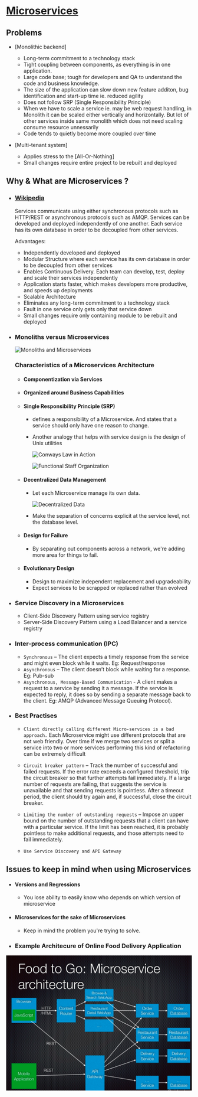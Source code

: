 # <a href='https://microservices.io/'>Microservices</a>

## Problems
* [Monolithic backend]
  - Long-term commitment to a technology stack
  - Tight coupling between components, as everything is in one application.
  - Large code base; tough for developers and QA to understand the code and business knowledge.
  - The size of the application can slow down new feature additon, bug identification and start-up time ie. reduced agility
  - Does not follow SRP (Single Responsibility Principle)
  - When we have to scale a service ie. may be web request handling, in Monolith it can be scaled either vertically and horizontally. But lot of other services inside same monolith which does not need scaling consume resource unnessarily 
  - Code tends to quietly become more coupled over time
   
* [Multi-tenant system] 
  - Applies stress to the [All-Or-Nothing]
  - Small changes require entire project to be rebuilt and deployed

## Why & What are Microservices ?
* ### [Wikipedia][Microservices on Wikipedia]
  Services communicate using either synchronous protocols such as HTTP/REST or asynchronous protocols such as AMQP. Services can be developed and deployed independently of one another. Each service has its own database in order to be decoupled from other services. 

  Advantages:
  * Independently developed and deployed
  * Modular Structure where each service has 
    its own database in order to be decoupled 
    from other services
  * Enables Continuous Delivery. Each team can develop, test, deploy and scale their services independently
  * Application starts faster, which makes developers more productive, and speeds 
  up deployments
  * Scalable Architecture
  * Eliminates any long-term commitment to a technology stack
  * Fault in one service only gets only that service down
  * Small changes require only containing module to be rebuilt and deployed

* ### Monoliths versus Microservices

    ![Monoliths and Microservices]

  ### Characteristics of a Microservices Architecture

  * #### Componentization via Services

  * #### Organized around Business Capabilities

  * #### Single Responsibility Principle (SRP) 
    * defines a responsibility of a Microservice. And states that a service should only have one reason to change.
    * Another analogy that helps with service design is the design of Unix utilities

      ![Conways Law in Action]    
      
      ![Functional Staff Organization]

  * #### Decentralized Data Management
    * Let each Microservice manage its own data.

      ![Decentralized Data]

    * Make the separation of concerns explicit at the service level, not the database level.

  * #### Design for Failure
    * By separating out components across a network, we're adding more area for things to fail.
    
  * #### Evolutionary Design
    * Design to maximize independent replacement and upgradeability
    * Expect services to be scrapped or replaced rather than evolved



* ### Service Discovery in a Microservices
  
  * Client‑Side Discovery Pattern using service registry
  * Server‑Side Discovery Pattern using a Load Balancer and a service registry    

* ### Inter‑process communication (IPC)
  *  `Synchronous` – The client expects a timely response from the service and might even block while it waits. Eg: Request/response
  * `Asynchronous` – The client doesn’t block while waiting for a response. Eg: Pub-sub
  * `Asynchronous, Message‑Based Communication` - A client makes a request to a service by sending it a message. If the service is 
    expected to reply, it does so by sending a separate message back to the client.
    Eg: AMQP (Advanced Message Queuing Protocol).
  

* ### Best Practises
  * `Client directly calling different Micro-services is a bad approach.`
  Each Microservice might use different protocols that are not web friendly. Over time if we merge two services or split a service into two or more services performing this kind of refactoring 
    can be extremely difficult

  * `Circuit breaker pattern` – Track the number of successful and failed requests. If the error rate exceeds a configured threshold, trip the 
    circuit breaker so that further attempts fail immediately. If a large number of requests are failing, that suggests the service is unavailable 
    and that sending requests is pointless. After a timeout period, the client should try again and, if successful, close the circuit breaker.

  * `Limiting the number of outstanding requests` – Impose an upper bound on the number of outstanding requests that a client can have 
    with a particular service. If the limit has been reached, it is probably pointless to make additional requests, and those attempts need to 
    fail immediately.
  
  * `Use Service Discovery and API Gateway`



## Issues to keep in mind when using Microservices
* #### Versions and Regressions
  * You lose ability to easily know who depends on which version of microservice
  
* #### Microservices for the sake of Microservices
  * Keep in mind the problem you're trying to solve.
  

* ### Example Architecure of Online Food Delivery Application

 <img style='width: 800px' src="./images/food_order_microservice.png" />

<!-- External Links -->
[Microservices on Wikipedia]: https://en.wikipedia.org/wiki/Microservices (Wikipedia: Microservices)

<!-- Images -->
[Monoliths and Microservices]: https://martinfowler.com/articles/microservices/images/sketch.png (Monoliths and Microservices)
[Conways Law In Action]: https://martinfowler.com/articles/microservices/images/conways-law.png (Conway's Law in Action)
[Functional Staff Organization]: https://martinfowler.com/articles/microservices/images/PreferFunctionalStaffOrganization.png (Service boundaries reinforced by team boundaries)
[Decentralized Data]: https://martinfowler.com/articles/microservices/images/decentralised-data.png (Decentralized Data Management)
[Basic Build Pipeline]: https://martinfowler.com/articles/microservices/images/basic-pipeline.png (Basic Build Pipeline)
[Micro Deployment]: https://martinfowler.com/articles/microservices/images/micro-deployment.png (Micro Deployment)
